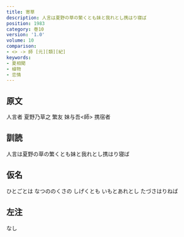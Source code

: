 ```yaml
---
title: 寄草
description: 人言は夏野の草の繁くとも妹と我れとし携はり寝ば
position: 1983
category: 巻10
version: '1.0'
volume: 10
comparison:
- <> -> 師 [元][類][紀]
keywords:
- 夏相聞
- 植物
- 恋情
---
```


## 原文

人言者 夏野乃草之 繁友 妹与吾<師> 携宿者

## 訓読

人言は夏野の草の繁くとも妹と我れとし携はり寝ば

## 仮名

ひとごとは なつののくさの しげくとも いもとあれとし たづさはりねば

## 左注

なし
